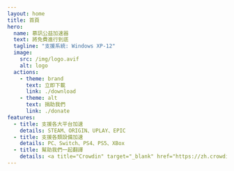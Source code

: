 ```yaml
---
layout: home
title: 首頁
hero:
  name: 慕訊公益加速器
  text: 將免費進行到底
  tagline: "支援系統: Windows XP-12"
  image:
    src: /img/logo.avif
    alt: logo
  actions:
    - theme: brand
      text: 立即下載
      link: ./download
    - theme: alt
      text: 捐助我們
      link: ./donate
features:
  - title: 支援各大平台加速
    details: STEAM、ORIGIN、UPLAY、EPIC
  - title: 支援各類設備加速
    details: PC、Switch、PS4、PS5、XBox
  - title: 幫助我們一起翻譯
    details: <a title="Crowdin" target="_blank" href="https://zh.crowdin.com/project/mxfree"><img src="https://badges.crowdin.net/mxfree/localized.svg"></a>
---
```

